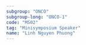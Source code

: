 ```yaml
---
subgroup: "ONCO"
subgroup-long: "ONCO-1"
code: "MS02"
tag: "Minisymposium Speaker"
name: "Linh Nguyen Phuong"
---
```

